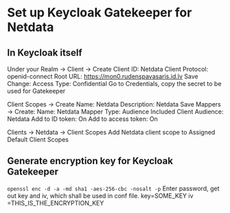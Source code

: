# Set up Keycloak Gatekeeper for Netdata
## In Keycloak itself
Under your Realm -> Client -> Create
  Client ID: Netdata
  Client Protocol: openid-connect
  Root URL: https://mon0.rudenspavasaris.id.lv
Save
Change:
  Access Type: Confidential
Go to Credentials, copy the secret to be used for Gatekeeper

Client Scopes -> Create
  Name: Netdata
  Description: Netdata
Save
Mappers -> Create:
  Name: Netdata
  Mapper Type: Audience
  Included Client Audience: Netdata
  Add to ID token: On
  Add to access token: On

Clients -> Netdata -> Client Scopes
  Add Netdata client scope to Assigned Default Client Scopes


## Generate encryption key for Keycloak Gatekeeper
`openssl enc -d -a -md sha1 -aes-256-cbc -nosalt -p`
Enter password, get out key and iv, which shall be used in conf file.
key=SOME_KEY
iv =THIS_IS_THE_ENCRYPTION_KEY
